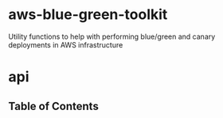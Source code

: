 # aws-blue-green-toolkit

Utility functions to help with performing blue/green and canary deployments in AWS infrastructure

# api

<!-- Generated by documentation.js. Update this documentation by updating the source code. -->

## Table of Contents
